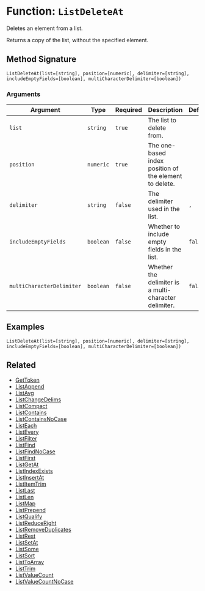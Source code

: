 [comment]: # (Note: This documentation is generated dynamically in the build process.  To modify the contents, change the javadoc on the _invoke method of the BIF class)

# Function: `ListDeleteAt`

Deletes an element from a list.

Returns a copy of the list, without the
 specified element.

## Method Signature

```
ListDeleteAt(list=[string], position=[numeric], delimiter=[string], includeEmptyFields=[boolean], multiCharacterDelimiter=[boolean])
```

### Arguments


| Argument | Type | Required | Description | Default |
|----------|------|----------|-------------|---------|
| `list` | `string` | `true` | The list to delete from. |  |
| `position` | `numeric` | `true` | The one-based index position of the element to delete. |  |
| `delimiter` | `string` | `false` | The delimiter used in the list. | `,` |
| `includeEmptyFields` | `boolean` | `false` | Whether to include empty fields in the list. | `false` |
| `multiCharacterDelimiter` | `boolean` | `false` | Whether the delimiter is a multi-character<br>                                   delimiter. | `false` |

## Examples

```
ListDeleteAt(list=[string], position=[numeric], delimiter=[string], includeEmptyFields=[boolean], multiCharacterDelimiter=[boolean])
```

## Related

  * [GetToken](./GetToken.md)
  * [ListAppend](./ListAppend.md)
  * [ListAvg](./ListAvg.md)
  * [ListChangeDelims](./ListChangeDelims.md)
  * [ListCompact](./ListCompact.md)
  * [ListContains](./ListContains.md)
  * [ListContainsNoCase](./ListContainsNoCase.md)
  * [ListEach](./ListEach.md)
  * [ListEvery](./ListEvery.md)
  * [ListFilter](./ListFilter.md)
  * [ListFind](./ListFind.md)
  * [ListFindNoCase](./ListFindNoCase.md)
  * [ListFirst](./ListFirst.md)
  * [ListGetAt](./ListGetAt.md)
  * [ListIndexExists](./ListIndexExists.md)
  * [ListInsertAt](./ListInsertAt.md)
  * [ListItemTrim](./ListItemTrim.md)
  * [ListLast](./ListLast.md)
  * [ListLen](./ListLen.md)
  * [ListMap](./ListMap.md)
  * [ListPrepend](./ListPrepend.md)
  * [ListQualify](./ListQualify.md)
  * [ListReduceRight](./ListReduceRight.md)
  * [ListRemoveDuplicates](./ListRemoveDuplicates.md)
  * [ListRest](./ListRest.md)
  * [ListSetAt](./ListSetAt.md)
  * [ListSome](./ListSome.md)
  * [ListSort](./ListSort.md)
  * [ListToArray](./ListToArray.md)
  * [ListTrim](./ListTrim.md)
  * [ListValueCount](./ListValueCount.md)
  * [ListValueCountNoCase](./ListValueCountNoCase.md)
